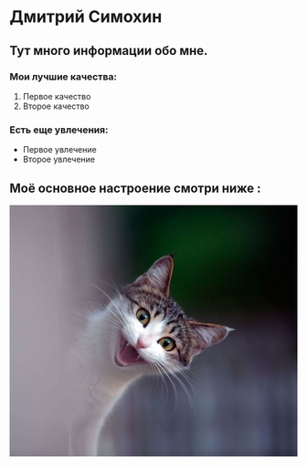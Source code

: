# Дмитрий Симохин

## Тут много информации обо мне.

### Мои лучшие качества:

1. Первое качество
2. Второе качество

### Есть еще увлечения:
- Первое увлечение
- Второе увлечение

## Моё основное настроение  смотри ниже :

![](cat.jpg)